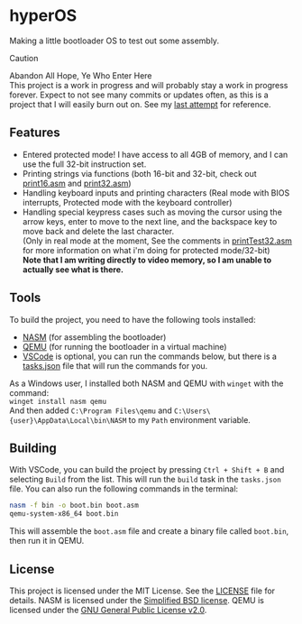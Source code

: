 # hyperOS

Making a little bootloader OS to test out some assembly.

> [!CAUTION]
> Abandon All Hope, Ye Who Enter Here  
> This project is a work in progress and will probably stay a work in progress forever. Expect to not see many commits or updates often, as this is a project that I will easily burn out on. See my [last attempt](https://github.com/ka-iden/ASM-Test) for reference.

## Features

- Entered protected mode! I have access to all 4GB of memory, and I can use the full 32-bit instruction set.
- Printing strings via functions (both 16-bit and 32-bit, check out [print16.asm](funcs/print16.asm) and [print32.asm](funcs/print32.asm))
- Handling keyboard inputs and printing characters (Real mode with BIOS interrupts, Protected mode with the keyboard controller)
- Handling special keypress cases such as moving the cursor using the arrow keys, enter to move to the next line, and the backspace key to move back and delete the last character.  
(Only in real mode at the moment, See the comments in [printTest32.asm](learning/printTest32.asm) for more information on what i'm doing for protected mode/32-bit)  
**Note that I am writing directly to video memory, so I am unable to actually see what is there.**

## Tools

To build the project, you need to have the following tools installed:

- [NASM](https://www.nasm.us) (for assembling the bootloader)
- [QEMU](https://www.qemu.org) (for running the bootloader in a virtual machine)
- [VSCode](https://code.visualstudio.com) is optional, you can run the commands below, but there is a [tasks.json](.vscode/tasks.json) file that will run the commands for you.

As a Windows user, I installed both NASM and QEMU with `winget` with the command:  
`winget install nasm qemu`  
And then added `C:\Program Files\qemu` and `C:\Users\{user}\AppData\Local\bin\NASM` to my `Path` environment variable.

## Building

With VSCode, you can build the project by pressing `Ctrl + Shift + B` and selecting `Build` from the list. This will run the `build` task in the `tasks.json` file.
You can also run the following commands in the terminal:

```bash
nasm -f bin -o boot.bin boot.asm
qemu-system-x86_64 boot.bin
```

This will assemble the `boot.asm` file and create a binary file called `boot.bin`, then run it in QEMU.

## License

This project is licensed under the MIT License. See the [LICENSE](LICENSE) file for details.
NASM is licensed under the [Simplified BSD license](https://github.com/netwide-assembler/nasm/blob/master/LICENSE).
QEMU is licensed under the [GNU General Public License v2.0](https://gitlab.com/qemu-project/qemu/-/raw/master/LICENSE).
